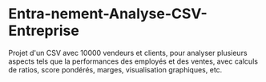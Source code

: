 # Entra-nement-Analyse-CSV-Entreprise
Projet d'un CSV avec 10000 vendeurs et clients, pour analyser plusieurs aspects tels que la performances des employés et des ventes, avec calculs de ratios, score pondérés, marges, visualisation graphiques, etc.
